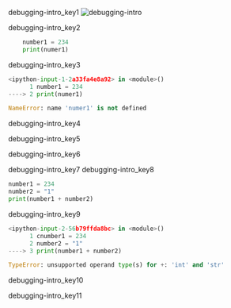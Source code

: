 debugging-intro_key1
![debugging-intro](assets/debugging-intro.jpg)


debugging-intro_key2


```python
	number1 = 234
	print(numer1)
```

debugging-intro_key3


```python
<ipython-input-1-2a33fa4e8a92> in <module>()
      1 number1 = 234
----> 2 print(numer1)

NameError: name 'numer1' is not defined
```

debugging-intro_key4


debugging-intro_key5


debugging-intro_key6


debugging-intro_key7
debugging-intro_key8


```python
number1 = 234
number2 = "1"
print(number1 + number2)
```

debugging-intro_key9


```python
<ipython-input-2-56b79ffda8bc> in <module>()
      1 cnumber1 = 234
      2 number2 = "1"
----> 3 print(number1 + number2)

TypeError: unsupported operand type(s) for +: 'int' and 'str'
```

debugging-intro_key10


debugging-intro_key11
